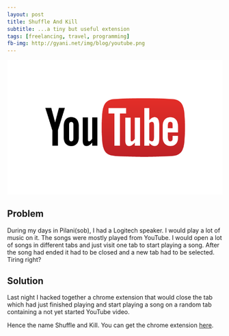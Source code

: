 ```yaml
---
layout: post
title: Shuffle And Kill
subtitle: ...a tiny but useful extension
tags: [freelancing, travel, programming]
fb-img: http://gyani.net/img/blog/youtube.png
---
```


![Youtube](/img/blog/youtube.png)


## Problem

During my days in Pilani(sob), I had a Logitech speaker. I would play a lot of music on it. The songs were mostly played from YouTube. I would open a lot of songs in different tabs and just visit one tab to start playing a song. After the song had ended it had to be closed and a new tab had to be selected. Tiring right?

## Solution

Last night I hacked together a chrome extension that would close the tab which had just finished playing and start playing a song on a random tab containing a not yet started YouTube video.

Hence the name Shuffle and Kill. You can get the chrome extension  [here](https://chrome.google.com/webstore/detail/lpmlbpbaopjjlfilhkpbbkbnlngmdogj/).